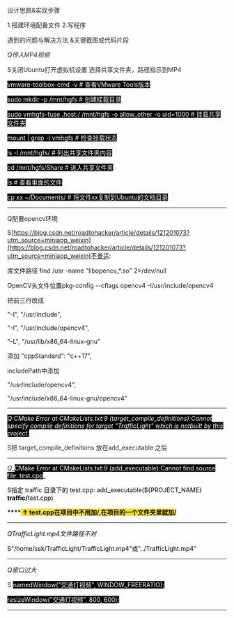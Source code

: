 <font style="color:rgb(38,38,38);">设计思路&实现步骤 </font>

<font style="color:rgb(38,38,38);">1.搭建环境配备文件   2.写程序</font>

<font style="color:rgb(38,38,38);">遇到的问题与解决⽅法 &关键截图或代码⽚段</font>

<font style="color:rgb(38,38,38);"></font>

_<font style="color:rgb(38,38,38);">Q传入MP4视频</font>_

<font style="color:rgb(38,38,38);">S关闭Ubuntu打开虚拟机设置 选择共享文件夹，路径指示到MP4</font>

<font style="color:#FFFFFF;background-color:#000000;">vmware-toolbox-cmd -v                    # 查看VMware Tools版本</font>

<font style="color:#FFFFFF;background-color:#000000;">sudo mkdir -p /mnt/hgfs                  # 创建挂载目录</font>

<font style="color:#FFFFFF;background-color:#000000;">sudo vmhgfs-fuse .host:/ /mnt/hgfs -o allow_other -o uid=1000  # 挂载共享文件夹</font>

<font style="color:#FFFFFF;background-color:#000000;">mount | grep -i vmhgfs                   # 检查挂载状态</font>

<font style="color:#FFFFFF;background-color:#000000;">ls -l /mnt/hgfs/                         # 列出共享文件夹内容</font>

<font style="color:#FFFFFF;background-color:#000000;">cd /mnt/hgfs/Share  		 # 进入共享文件夹</font>

<font style="color:#FFFFFF;background-color:#000000;">ls                               		# 查看里面的文件</font>

<font style="color:#FFFFFF;background-color:#000000;">cp  xx ~/Documents/		# 将文件xx复制到Ubuntu的文档目录</font>

---

Q<font style="color:rgb(34, 34, 38);">配置opencv环境</font>

<font style="color:rgb(34, 34, 38);">S</font>[https://blog.csdn.net/roadtohacker/article/details/121201073?utm_source=miniapp_weixin](https://blog.csdn.net/roadtohacker/article/details/121201073?utm_source=miniapp_weixin)不普适:

<font style="color:rgb(15, 17, 21);background-color:#FFFFFF;">库文件路径             find /usr -name "libopencv_*.so" 2>/dev/null</font>

<font style="color:rgb(15, 17, 21);">OpenCV头文件位置pkg-config --cflags opencv4</font><font style="color:rgb(15, 17, 21);background-color:#FFFFFF;"> -I/usr/include/opencv4</font>

<font style="color:rgb(15, 17, 21);background-color:#FFFFFF;">把前三行改成</font>

<font style="color:rgb(15, 17, 21);background-color:#FFFFFF;">"-I", "/usr/include",                    </font>

<font style="color:rgb(15, 17, 21);background-color:#FFFFFF;">"-I", "/usr/include/opencv4",           </font>

<font style="color:rgb(15, 17, 21);background-color:#FFFFFF;">"-L", "/usr/lib/x86_64-linux-gnu"</font>

添加 "cppStandard": "c++17",

includePath中添加

"/usr/include/opencv4",        

 "/usr/include/x86_64-linux-gnu/opencv4"

<font style="color:rgb(15, 17, 21);background-color:#FFFFFF;"> </font>

---

_<font style="color:#FFFFFF;background-color:#000000;">Q:CMake Error at CMakeLists.txt:9 (target_compile_definitions):Cannot specify compile definitions for target "TrafficLight" which is notbuilt by this project.</font>_

<font style="color:rgb(38,38,38);">S把  target_compile_definitions 放在add_executable  之后</font>

---

_Q__<font style="color:#FFFFFF;background-color:#000000;">CMake Error at CMakeLists.txt:9 (add_executable):Cannot find source file: test.cpp</font>_

<font style="color:#000000;background-color:#FFFFFF;">S指定 traffic 目录下的 test.cpp: add_executable(${PROJECT_NAME} </font>**<font style="color:#000000;background-color:#FFFFFF;">traffic/</font>**<font style="color:#000000;background-color:#FFFFFF;">test.cpp)</font>

<font style="color:#000000;background-color:#FFFFFF;">    </font>**<font style="color:#000000;background-color:#FFFFFF;">         </font>****<font style="color:#000000;background-color:#FBDE28;"> ↑   test.cpp在项目中不用加/,在项目的一个文件夹里就加/</font>**

---

_<font style="color:#000000;background-color:#FFFFFF;">QTrafficLight.mp4文件路径不对</font>_

<font style="color:#000000;background-color:#FFFFFF;">S"/home/ssk/TrafficLight/TrafficLight.mp4"或"../TrafficLight.mp4"</font>

---

_Q窗口过大_

S  <font style="color:#FFFFFF;background-color:#000000;">namedWindow("交通灯视频", WINDOW_FREERATIO);</font>

<font style="color:#FFFFFF;background-color:#FFFFFF;">    </font><font style="color:#FFFFFF;background-color:#000000;">resizeWindow("交通灯视频", 800, 600);</font>

---



